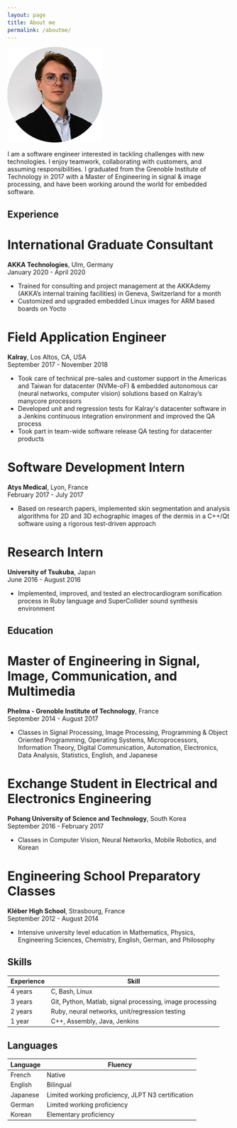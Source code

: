 ```yaml
---
layout: page
title: About me
permalink: /aboutme/
---
```


![](/images/portrait.png)

I am a software engineer interested in tackling challenges with new technologies. I enjoy teamwork, collaborating with customers, and assuming responsibilities. I graduated from the Grenoble Institute of Technology in 2017 with a Master of Engineering in signal & image processing, and have been working around the world for embedded software.


## Experience

# International Graduate Consultant
**AKKA Technologies**, Ulm, Germany  
January 2020 - April 2020

* Trained for consulting and project management at the AKKAdemy (AKKA’s internal training facilities) in Geneva, Switzerland for a month
* Customized and upgraded embedded Linux images for ARM based boards on Yocto

# Field Application Engineer
**Kalray**, Los Altos, CA, USA  
September 2017 - November 2018

* Took care of technical pre-sales and customer support in the Americas and Taiwan for datacenter (NVMe-oF) & embedded autonomous car (neural networks, computer vision) solutions based on Kalray’s manycore processors
* Developed unit and regression tests for Kalray's datacenter software in a Jenkins continuous integration environment and improved the QA process
* Took part in team-wide software release QA testing for datacenter products

# Software Development Intern
**Atys Medical**, Lyon, France  
February 2017 - July 2017

* Based on research papers, implemented skin segmentation and analysis algorithms for 2D and 3D echographic images of the dermis in a C++/Qt software using a rigorous test-driven approach

# Research Intern
**University of Tsukuba**, Japan  
June 2016 - August 2016

* Implemented, improved, and tested an electrocardiogram sonification process in Ruby language and SuperCollider sound synthesis environment


## Education

# Master of Engineering in Signal, Image, Communication, and Multimedia
**Phelma - Grenoble Institute of Technology**, France  
September 2014 - August 2017

* Classes in Signal Processing, Image Processing, Programming & Object Oriented Programming, Operating Systems, Microprocessors, Information Theory, Digital Communication, Automation, Electronics, Data Analysis, Statistics, English, and Japanese

# Exchange Student in Electrical and Electronics Engineering
**Pohang University of Science and Technology**, South Korea  
September 2016 - February 2017

* Classes in Computer Vision, Neural Networks, Mobile Robotics, and Korean

# Engineering School Preparatory Classes
**Kléber High School**, Strasbourg, France  
September 2012 - August 2014

* Intensive university level education in Mathematics, Physics, Engineering Sciences, Chemistry, English, German, and Philosophy


## Skills

|Experience|Skill|
|-|-|
|4 years|C, Bash, Linux|
|3 years|Git, Python, Matlab, signal processing, image processing|
|2 years|Ruby, neural networks, unit/regression testing|
|1 year|C++, Assembly, Java, Jenkins|

## Languages

|Language|Fluency|
|-|-|
|French|Native|
|English|Bilingual|
|Japanese|Limited working proficiency, JLPT N3 certification|
|German|Limited working proficiency|
|Korean|Elementary proficiency|

